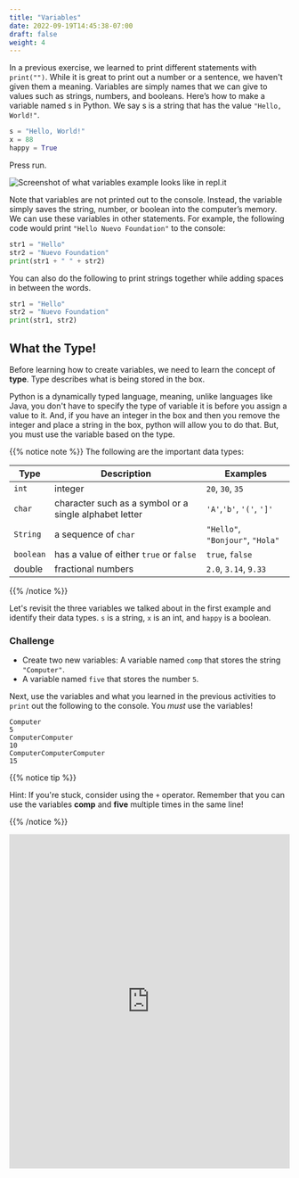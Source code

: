 ```yaml
---
title: "Variables"
date: 2022-09-19T14:45:38-07:00
draft: false
weight: 4
--- 
```


In a previous exercise, we learned to print different statements with `print("")`. While it is great to print out a number or a sentence, we haven't given them a meaning. Variables are simply names that we can give to values such as strings, numbers, and booleans. Here’s how to make a variable named s in Python. We say s is a string that has the value `"Hello, World!"`. 

```python
s = "Hello, World!"
x = 88
happy = True
```
Press run. 

![Screenshot of what variables example looks like in repl.it](../../img/variables.png "image of how variables look in repl.it") 

Note that variables are not printed out to the console. Instead, the variable simply saves the string, number, or boolean into the computer’s memory. We can use these variables in other statements. For example, the following code would print `"Hello Nuevo Foundation"` to the console:

```python
str1 = "Hello"
str2 = "Nuevo Foundation"
print(str1 + " " + str2)
```

You can also do the following to print strings together while adding spaces in between the words.

```python
str1 = "Hello"
str2 = "Nuevo Foundation"
print(str1, str2)
```
## What the Type!

Before learning how to create variables, we need to learn the concept of **type**. Type describes what is being stored in the box.

Python is a dynamically typed language, meaning, unlike languages like Java, you don't have to specify the type of variable it is before you assign a value to it.  And, if you have an integer in the box and then you remove the integer and place a string in the box, python will allow you to do that. But, you must use the variable based on the type.


{{% notice note %}}
The following are the important data types:

**Type** | **Description** | **Examples**
--------|-----------|----------
`int` | integer | `20`, `30`, `35`
`char` | character such as a symbol or a single alphabet letter | `'A'`,`'b'`, `'('`, `']'`
`String` | a sequence of `char` | `"Hello"`, `"Bonjour"`, `"Hola"`
`boolean` | has a value of either `true` or `false` | `true`, `false`
double | fractional numbers | `2.0`, `3.14`, `9.33`

{{% /notice %}}

Let's revisit the three variables we talked about in the first example and identify their data types. `s` is a string, `x` is an int, and `happy` is a boolean.

### Challenge

- Create two new variables: A variable named `comp` that stores the string `"Computer"`.
- A variable named `five` that stores the number `5`.

Next, use the variables and what you learned in the previous activities to `print` out the following to the console. You _must_ use the variables!

    Computer
    5
    ComputerComputer
    10
    ComputerComputerComputer
    15


{{% notice tip %}}

Hint: If you're stuck, consider using the `+` operator. Remember that you can use the variables **comp** and **five** multiple times in the same line!

{{% /notice %}}

<iframe height="600px" width="100%" 
 src="https://repl.it/@nuevofoundation/python-blank?lite=true" scrolling="no" frameborder="no" allowtransparency="true" allowfullscreen="true" sandbox="allow-forms allow-pointer-lock allow-popups allow-same-origin allow-scripts allow-modals"></iframe>
